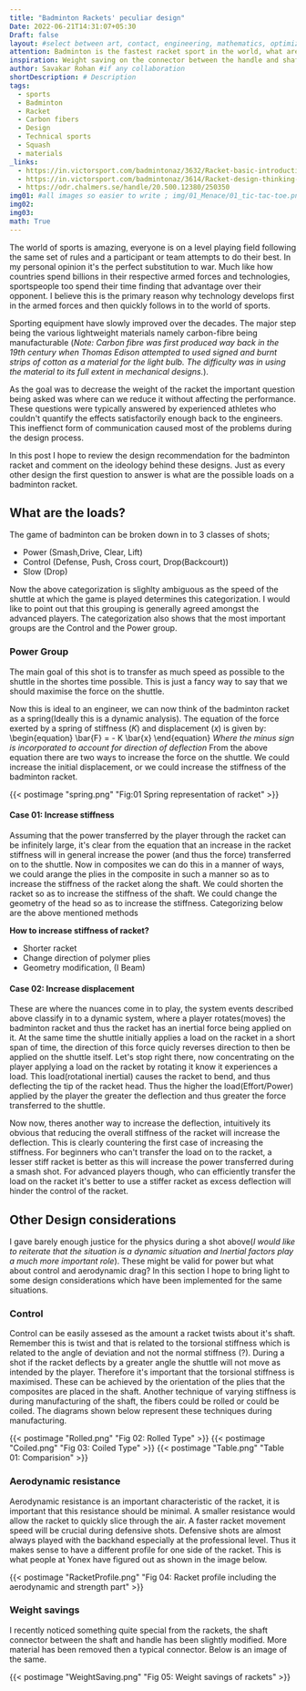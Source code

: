 ```yaml
---
title: "Badminton Rackets' peculiar design"
Date: 2022-06-21T14:31:07+05:30
Draft: false
layout: #select between art, contact, engineering, mathematics, optimization, sports
attention: Badminton is the fastest racket sport in the world, what are the recent design innovations which allow players to find that extra 0.01 milliseconds improvement in their performance.
inspiration: Weight saving on the connector between the handle and shaft of the latest Astrox series by Yonex.
author: Savakar Rohan #if any collaboration
shortDescription: # Description
tags:
  - sports
  - Badminton
  - Racket
  - Carbon fibers
  - Design
  - Technical sports
  - Squash
  - materials
_links:
  - https://in.victorsport.com/badmintonaz/3632/Racket-basic-introduction-Part-2-shaftcap-grip-end-cap
  - https://in.victorsport.com/badmintonaz/3614/Racket-design-thinking-starts-from-How-the-game-is-played
  - https://odr.chalmers.se/handle/20.500.12380/250350
img01: #all images so easier to write ; img/01_Menace/01_tic-tac-toe.png
img02:
img03:
math: True
---
```


The world of sports is amazing, everyone is on a level playing field following the same set of rules and a participant or team attempts to do their best. In my personal opinion it's the perfect substitution to war. Much like how countries spend billions in their respective armed forces and technologies, sportspeople too spend their time finding that advantage over their opponent. I believe this is the primary reason why technology develops first in the armed forces and then quickly follows in to the world of sports.

Sporting equipment have slowly improved over the decades. The major step being the various lightweight materials namely carbon-fibre being manufacturable (_Note: Carbon fibre was first produced way back in the 19th century when Thomas Edison attempted to used signed and burnt strips of cotton as a material for the light bulb. The difficulty was in using the material to its full extent in mechanical designs._).

As the goal was to decrease the weight of the racket the important question being asked was where can we reduce it without affecting the performance. These questions were typically answered by experienced athletes who couldn't quantify the effects satisfactorily enough back to the engineers. This ineffienct form of communication caused most of the problems during the design process.

In this post I hope to review the design recommendation for the badminton racket and comment on the ideology behind these designs. Just as every other design the first question to answer is what are the possible loads on a badminton racket.

## What are the loads?

The game of badminton can be broken down in to 3 classes of shots;

- Power (Smash,Drive, Clear, Lift)
- Control (Defense, Push, Cross court, Drop(Backcourt))
- Slow (Drop)

Now the above categorization is slighlty ambiguous as the speed of the shuttle at which the game is played determines this categorization. I would like to point out that this grouping is generally agreed amongst the advanced players. The categorization also shows that the most important groups are the Control and the Power group.

### Power Group

The main goal of this shot is to transfer as much speed as possible to the shuttle in the shortes time possible. This is just a fancy way to say that we should maximise the force on the shuttle.

Now this is ideal to an engineer, we can now think of the badminton racket as a spring(Ideally this is a dynamic analysis). The equation of the force exerted by a spring of stiffness $(K)$ and displacement $(x)$ is given by:
\begin{equation}
\bar{F} = - K \bar{x}
\end{equation}
_Where the minus sign is incorporated to account for direction of deflection_
From the above equation there are two ways to increase the force on the shuttle. We could increase the initial displacement, or we could increase the stiffness of the badminton racket.

{{< postimage "spring.png" "Fig:01 Spring representation of racket" >}}

#### Case 01: Increase stiffness

Assuming that the power transferred by the player through the racket can be infinitely large, it's clear from the equation that an increase in the racket stiffness will in general increase the power (and thus the force) transferred on to the shuttle. Now in composites we can do this in a manner of ways, we could arange the plies in the composite in such a manner so as to increase the stiffness of the racket along the shaft. We could shorten the racket so as to increase the stiffness of the shaft. We could change the geometry of the head so as to increase the stiffness. Categorizing below are the above mentioned methods

**How to increase stiffness of racket?**

- Shorter racket
- Change direction of polymer plies
- Geometry modification, (I Beam)

#### Case 02: Increase displacement

These are where the nuances come in to play, the system events described above classify in to a dynamic system, where a player rotates(moves) the badminton racket and thus the racket has an inertial force being applied on it. At the same time the shuttle initially applies a load on the racket in a short span of time, the direction of this force quicly reverses direction to then be applied on the shuttle itself. Let's stop right there, now concentrating on the player applying a load on the racket by rotating it know it experiences a load. This load(rotational inertial) causes the racket to bend, and thus deflecting the tip of the racket head. Thus the higher the load(Effort/Power) applied by the player the greater the deflection and thus greater the force transferred to the shuttle.

Now now, theres another way to increase the deflection, intuitively its obvious that reducing the overall stiffness of the racket will increase the deflection. This is clearly countering the first case of increasing the stiffness. For beginners who can't transfer the load on to the racket, a lesser stiff racket is better as this will increase the power transferred during a smash shot. For advanced players though, who can efficiently transfer the load on the racket it's better to use a stiffer racket as excess deflection will hinder the control of the racket.

## Other Design considerations

I gave barely enough justice for the physics during a shot above(_I would like to reiterate that the situation is a dynamic situation and Inertial factors play a much more important role_). These might be valid for power but what about control and aerodynamic drag? In this section I hope to bring light to some design considerations which have been implemented for the same situations.

### Control

Control can be easily assesed as the amount a racket twists about it's shaft. Remember this is twist and that is related to the torsional stiffness which is related to the angle of deviation and not the normal stiffness (?). During a shot if the racket deflects by a greater angle the shuttle will not move as intended by the player. Therefore it's important that the torsional stiffness is maximised. These can be achieved by the orientation of the plies that the composites are placed in the shaft. Another technique of varying stiffness is during manufacturing of the shaft, the fibers could be rolled or could be coiled. The diagrams shown below represent these techniques during manufacturing.

{{< postimage "Rolled.png" "Fig 02: Rolled Type" >}}
{{< postimage "Coiled.png" "Fig 03: Coiled Type" >}}
{{< postimage "Table.png" "Table 01: Comparision" >}}

### Aerodynamic resistance

Aerodynamic resistance is an important characteristic of the racket, it is important that this resistance should be minimal. A smaller resistance would allow the racket to quickly slice through the air. A faster racket movement speed will be crucial during defensive shots. Defensive shots are almost always played with the backhand especially at the professional level. Thus it makes sense to have a different profile for one side of the racket. This is what people at Yonex have figured out as shown in the image below.

{{< postimage "RacketProfile.png" "Fig 04: Racket profile including the aerodynamic and strength part" >}}

### Weight savings

I recently noticed something quite special from the rackets, the shaft connector between the shaft and handle has been slightly modified. More material has been removed then a typical connector. Below is an image of the same.

{{< postimage "WeightSaving.png" "Fig 05: Weight savings of rackets" >}}
